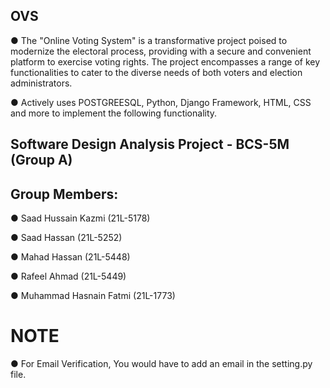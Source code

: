 ## OVS

● The "Online Voting System" is a transformative project poised to modernize the electoral process, providing with a secure and convenient platform to exercise voting rights. The project encompasses a range of key functionalities to cater to the diverse needs of both voters and election administrators.

● Actively uses POSTGREESQL, Python, Django Framework, HTML, CSS and more to implement the following functionality.

## Software Design Analysis Project - BCS-5M (Group A)

## Group Members:
● Saad Hussain Kazmi (21L-5178)

● Saad Hassan (21L-5252)

● Mahad Hassan (21L-5448)

● Rafeel Ahmad (21L-5449)

● Muhammad Hasnain Fatmi (21L-1773)

# NOTE

● For Email Verification, You would have to add an email in the setting.py file.


